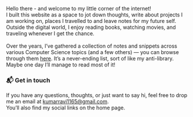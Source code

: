 Hello there - and welcome to my little corner of the internet!\
I built this website as a space to jot down thoughts, write about projects I am working on, places I travelled to and leave notes for my future self. \
Outside the digital world, I enjoy reading books, watching movies, and traveling whenever I get the chance. \
\
Over the years, I’ve gathered a collection of notes and snippets across various Computer Science topics (and a few others) — you can browse through them [here](../notes/). 
It’s a never-ending list, sort of like my anti-library. Maybe one day I’ll manage to read most of it!


### 📬 Get in touch

If you have any questions, thoughts, or just want to say hi, feel free to drop me an email at [kumarravi1165@gmail.com](mailto:kumarravi1165@gmail.com). \
You’ll also find my social links on the home page.